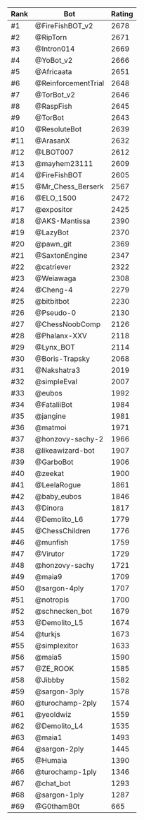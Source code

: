 Rank|Bot|Rating
---|---|---
#1|@FireFishBOT_v2|2678
#2|@RipTorn|2671
#3|@Intron014|2669
#4|@YoBot_v2|2666
#5|@Africaata|2651
#6|@ReinforcementTrial|2648
#7|@TorBot_v2|2646
#8|@RaspFish|2645
#9|@TorBot|2643
#10|@ResoluteBot|2639
#11|@ArasanX|2632
#12|@LBOT007|2612
#13|@mayhem23111|2609
#14|@FireFishBOT|2605
#15|@Mr_Chess_Berserk|2567
#16|@ELO_1500|2472
#17|@expositor|2425
#18|@AKS-Mantissa|2390
#19|@LazyBot|2370
#20|@pawn_git|2369
#21|@SaxtonEngine|2347
#22|@catriever|2322
#23|@Weiawaga|2308
#24|@Cheng-4|2279
#25|@bitbitbot|2230
#26|@Pseudo-0|2130
#27|@ChessNoobComp|2126
#28|@Phalanx-XXV|2118
#29|@Lynx_BOT|2114
#30|@Boris-Trapsky|2068
#31|@Nakshatra3|2019
#32|@simpleEval|2007
#33|@eubos|1992
#34|@FataliiBot|1984
#35|@jangine|1981
#36|@matmoi|1971
#37|@honzovy-sachy-2|1966
#38|@likeawizard-bot|1907
#39|@GarboBot|1906
#40|@zeekat|1900
#41|@LeelaRogue|1861
#42|@baby_eubos|1846
#43|@Dinora|1817
#44|@Demolito_L6|1779
#45|@ChessChildren|1776
#46|@munfish|1759
#47|@Virutor|1729
#48|@honzovy-sachy|1721
#49|@maia9|1709
#50|@sargon-4ply|1707
#51|@notropis|1700
#52|@schnecken_bot|1679
#53|@Demolito_L5|1674
#54|@turkjs|1673
#55|@simplexitor|1633
#56|@maia5|1590
#57|@ZE_ROOK|1585
#58|@Jibbby|1582
#59|@sargon-3ply|1578
#60|@turochamp-2ply|1574
#61|@yeoldwiz|1559
#62|@Demolito_L4|1535
#63|@maia1|1493
#64|@sargon-2ply|1445
#65|@Humaia|1390
#66|@turochamp-1ply|1346
#67|@chat_bot|1293
#68|@sargon-1ply|1287
#69|@G0thamB0t|665

